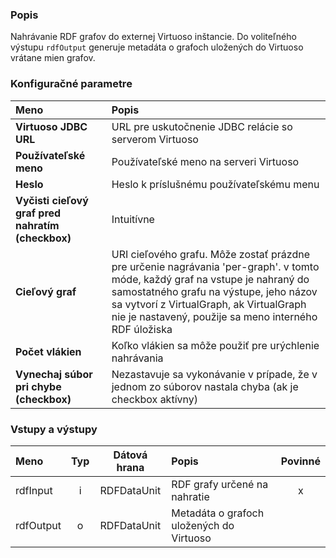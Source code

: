 ### Popis

Nahrávanie RDF grafov do externej Virtuoso inštancie.
Do voliteľného výstupu `rdfOutput` generuje metadáta o grafoch uložených do Virtuoso vrátane mien grafov.

### Konfiguračné parametre

| Meno | Popis |
|:----|:----|
|**Virtuoso JDBC URL** | URL pre uskutočnenie JDBC relácie so serverom Virtuoso |
|**Používateľské meno** | Používateľské meno na serveri Virtuoso |
|**Heslo** | Heslo k príslušnému používateľskému menu |
|**Vyčisti cieľový graf pred nahratím (checkbox)** | Intuitívne |
|**Cieľový graf** | URI cieľového grafu. Môže zostať prázdne pre určenie nagrávania 'per-graph'. v tomto móde, každý graf na vstupe je nahraný do samostatného grafu na výstupe, jeho názov sa vytvorí z VirtualGraph, ak VirtualGraph nie je nastavený, použije sa meno interného RDF úložiska |
|**Počet vlákien** | Koľko vlákien sa môže použiť pre urýchlenie nahrávania |
|**Vynechaj súbor pri chybe (checkbox)** | Nezastavuje sa vykonávanie v prípade, že v jednom zo súborov nastala chyba (ak je checkbox aktívny) |

### Vstupy a výstupy

|Meno |Typ | Dátová hrana | Popis | Povinné |
|:--------|:------:|:------:|:-------------|:---------------------:|
|rdfInput  |i| RDFDataUnit | RDF grafy určené na nahratie |x|
|rdfOutput |o| RDFDataUnit | Metadáta o grafoch uložených do Virtuoso ||